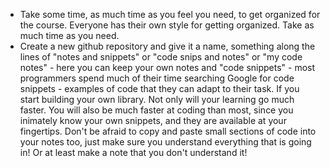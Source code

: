 * Take some time, as much time as you feel you need, to get organized for the course. Everyone has their own style for getting organized. Take as much time as you need.
* Create a new github repository and give it a name, something along the lines of "notes and snippets" or "code snips and notes" or "my code notes" - here you can keep your own notes and "code snippets" - most programmers spend much of their time searching Google for code snippets - examples of code that they can adapt to their task. If you start building your own library. Not only will your learning go much faster. You will also be much faster at coding than most, since you inimately know your own snippets, and they are available at your fingertips. Don't be afraid to copy and paste small sections of code into your notes too, just make sure you understand everything that is going in! Or at least make a note that you don't understand it!

